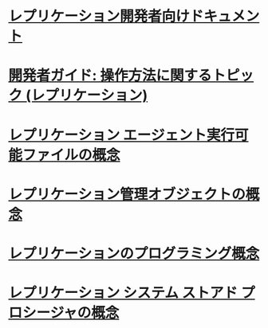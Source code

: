# [レプリケーション開発者向けドキュメント](replication-developer-documentation.md)
# [開発者ガイド: 操作方法に関するトピック (レプリケーション)](developer-s-guide-how-to-topics-replication.md)
# [レプリケーション エージェント実行可能ファイルの概念](replication-agent-executables-concepts.md)
# [レプリケーション管理オブジェクトの概念](replication-management-objects-concepts.md)
# [レプリケーションのプログラミング概念](replication-programming-concepts.md)
# [レプリケーション システム ストアド プロシージャの概念](replication-system-stored-procedures-concepts.md)
